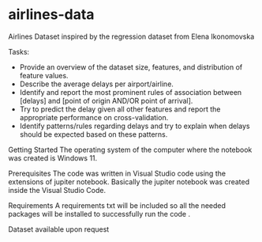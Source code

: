# airlines-data
Airlines Dataset inspired by the regression dataset from Elena Ikonomovska

Tasks:
- Provide an overview of the dataset size, features, and distribution of feature values.
- Describe the average delays per airport/airline.
- Identify and report the most prominent rules of association between [delays] and [point of origin AND/OR point of arrival].
- Try to predict the delay given all other features and report the appropriate performance on cross-validation.
- Identify patterns/rules regarding delays and try to explain when delays should be expected based on these patterns.

Getting Started
The operating system of the computer where the notebook was created  is Windows 11.

Prerequisites
The code was written in Visual Studio code using the extensions of jupiter notebook. Basically the jupiter notebook was created inside the Visual Studio Code. 

Requirements
A requirements txt will be included so all the needed packages will be installed to successfully run the code .

Dataset available upon request
